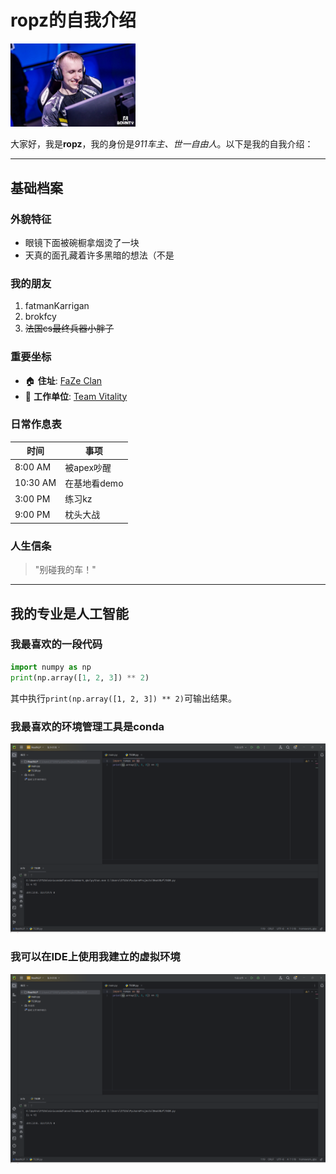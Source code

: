 # ropz的自我介绍

<img src="https://github.com/ropzz121/3.13/blob/main/images/Ropz_at_BLAST_Bounty_Spring_2025.jpg" width="200" alt="车主本人">

大家好，我是**ropz**，我的身份是*911车主、世一自由人*。以下是我的自我介绍：

---

## 基础档案 

### 外貌特征 
- 眼镜下面被碗橱拿烟烫了一块
- 天真的面孔藏着许多黑暗的想法（不是

### 我的朋友
1. fatmanKarrigan
2. brokfcy
3. ~~法国cs最终兵器小胖子~~

### 重要坐标
- 🏠 **住址**: [FaZe Clan](https://liquipedia.net/counterstrike/FaZe_Clan) 
- 🏢 **工作单位**: [Team Vitality](https://liquipedia.net/counterstrike/Team_Vitality)

### 日常作息表
| 时间       | 事项       |
|----------|----------|
| 8:00 AM  | 被apex吵醒  |
| 10:30 AM | 在基地看demo |
| 3:00 PM  | 练习kz     |
| 9:00 PM  | 枕头大战     |

### 人生信条
> "别碰我的车！"
---

## 我的专业是人工智能
### 我最喜欢的一段代码

```python
import numpy as np
print(np.array([1, 2, 3]) ** 2)
```
其中执行`print(np.array([1, 2, 3]) ** 2)`可输出结果。

### 我最喜欢的环境管理工具是conda
<img src="https://github.com/ropzz121/3.13/blob/main/images/%E7%8E%AF%E5%A2%83%E6%88%AA%E5%9B%BE1.png" width="800" alt="截图一">

### 我可以在IDE上使用我建立的虚拟环境
<img src="https://github.com/ropzz121/3.13/blob/main/images/%E7%8E%AF%E5%A2%83%E6%88%AA%E5%9B%BE1.png" width="800" alt="截图二">